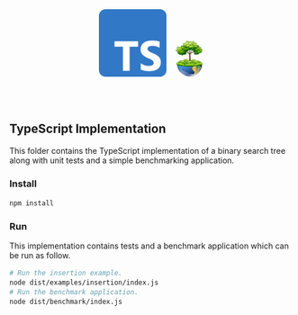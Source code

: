 <br /><br /><br /><br />
<p align="center">
  <img width="120" src="../../assets/typescript.png" />
  &nbsp;&nbsp;
  <img width="50" src="../../assets/icon.png" />
</p>
<br /><br />

## TypeScript Implementation

This folder contains the TypeScript implementation of a binary search tree along with unit tests and a simple benchmarking application.

### Install

```bash
npm install
```

### Run

This implementation contains tests and a benchmark application which can be run as follow.

```bash
# Run the insertion example.
node dist/examples/insertion/index.js
# Run the benchmark application.
node dist/benchmark/index.js 
```
